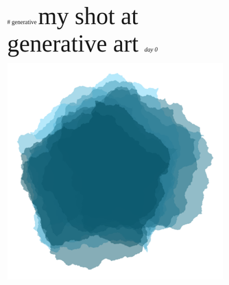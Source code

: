 <span style="font-family:JetBrains Mono;">
# generative
</span>

<span style="font-family:JetBrains Mono;font-size:4em;">
my shot at  
generative  
art  
</span>

<span style="font-family:JetBrains Mono;">
<i>day 0</i>

![](img/2022-07-29/pent1.png)

</span>
